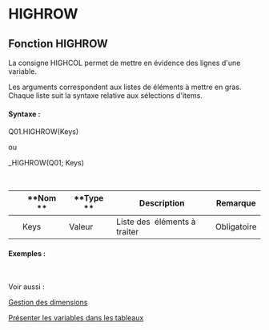 # HIGHROW

## Fonction HIGHROW

La consigne HIGHCOL permet de mettre en évidence des lignes d'une variable.

Les arguments correspondent aux listes de éléments à mettre en gras. Chaque liste suit la syntaxe relative aux sélections d'items.

#### Syntaxe :&nbsp;

Q01.HIGHROW(Keys)

ou

\_HIGHROW(Q01; Keys)

&nbsp;

| &nbsp; | **Nom ** | **Type ** | **Description** | **Remarque** |
| --- | --- | --- | --- | --- |
| &nbsp; | Keys | Valeur | Liste des&nbsp; éléments à traiter | Obligatoire |


#### Exemples :

&nbsp;

Voir aussi :&nbsp;

[Gestion des dimensions](<Gererlesdimensionsdesvariables1.md>)

[Présenter les variables dans les tableaux](<Presenterlesvariablesdanslestab1.md>)
